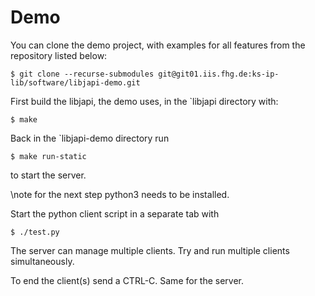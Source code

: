 
# Demo
You can clone the demo project, with examples for all features from the repository listed below:

```
$ git clone --recurse-submodules git@git01.iis.fhg.de:ks-ip-lib/software/libjapi-demo.git
```

First build the libjapi, the demo uses, in the `libjapi directory with:
```
$ make
```

Back in the `libjapi-demo directory run
```
$ make run-static
```
to start the server.

\note for the next step python3 needs to be installed.

Start the python client script in a separate tab with
```
$ ./test.py
```

The server can manage multiple clients. Try and run multiple clients simultaneously.

To end the client(s) send a CTRL-C. Same for the server.